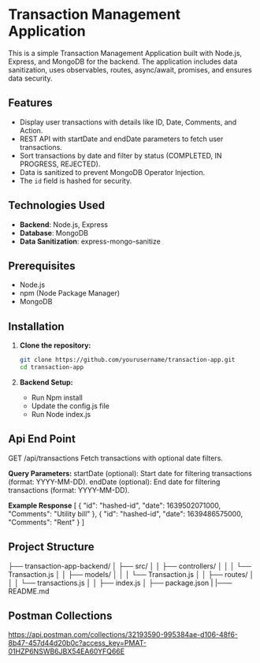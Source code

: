 # Transaction Management Application

This is a simple Transaction Management Application built with Node.js, Express, and MongoDB for the backend. The application includes data sanitization, uses observables, routes, async/await, promises, and ensures data security.

## Features

- Display user transactions with details like ID, Date, Comments, and Action.
- REST API with startDate and endDate parameters to fetch user transactions.
- Sort transactions by date and filter by status (COMPLETED, IN PROGRESS, REJECTED).
- Data is sanitized to prevent MongoDB Operator Injection.
- The `id` field is hashed for security.

## Technologies Used

- **Backend**: Node.js, Express
- **Database**: MongoDB
- **Data Sanitization**: express-mongo-sanitize

## Prerequisites

- Node.js
- npm (Node Package Manager)
- MongoDB

## Installation

1. **Clone the repository:**

   ```sh
   git clone https://github.com/yourusername/transaction-app.git
   cd transaction-app

2. **Backend Setup:**
   - Run Npm install
   - Update the config.js file 
   - Run Node index.js

## Api End Point

GET /api/transactions
Fetch transactions with optional date filters.

**Query Parameters:**
startDate (optional): Start date for filtering transactions (format: YYYY-MM-DD).
endDate (optional): End date for filtering transactions (format: YYYY-MM-DD).

**Example Response**
[
  {
    "id": "hashed-id",
    "date": 1639502071000,
    "Comments": "Utility bill"
  },
  {
    "id": "hashed-id",
    "date": 1639486575000,
    "Comments": "Rent"
  }
]

## Project Structure

├── transaction-app-backend/
│   ├── src/
│   │   ├── controllers/
│   │   │   └── Transaction.js
│   │   ├── models/
│   │   │   └── Transaction.js
│   │   ├── routes/
│   │   │   └── transactions.js
│   │   ├── index.js
│   ├── package.json
|   |─── README.md

## Postman Collections

https://api.postman.com/collections/32193590-995384ae-d106-48f6-8b47-457d44d20b0c?access_key=PMAT-01HZP6NSWB6JBX54EA60YFQ66E